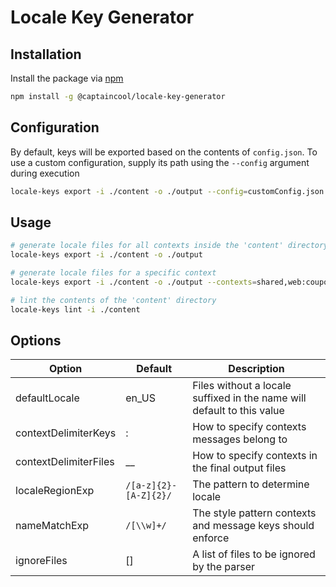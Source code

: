 # Locale Key Generator

## Installation

Install the package via [npm](https://www.npmjs.com/)

```bash
npm install -g @captaincool/locale-key-generator
```

## Configuration

By default, keys will be exported based on the contents of `config.json`. To use a custom configuration, supply its path using the `--config` argument during execution

```bash
locale-keys export -i ./content -o ./output --config=customConfig.json
```

## Usage

```bash
# generate locale files for all contexts inside the 'content' directory and output them to 'output'
locale-keys export -i ./content -o ./output

# generate locale files for a specific context
locale-keys export -i ./content -o ./output --contexts=shared,web:coupon_banner

# lint the contents of the 'content' directory
locale-keys lint -i ./content
```

## Options

| Option                | Default               | Description                                                            |
| --------------------- | --------------------- | ---------------------------------------------------------------------- |
| defaultLocale         | en_US                 | Files without a locale suffixed in the name will default to this value |
| contextDelimiterKeys  | :                     | How to specify contexts messages belong to                             |
| contextDelimiterFiles | \_\_                  | How to specify contexts in the final output files                      |
| localeRegionExp       | `/[a-z]{2}-[A-Z]{2}/` | The pattern to determine locale                                        |
| nameMatchExp          | `/[\\w]+/`            | The style pattern contexts and message keys should enforce             |
| ignoreFiles           | []                    | A list of files to be ignored by the parser                            |
